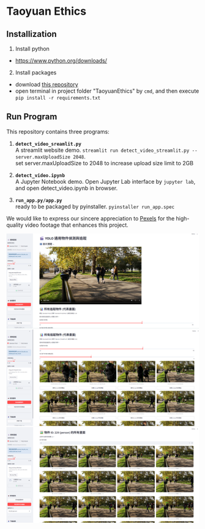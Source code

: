 # Taoyuan Ethics

## Installization
1. Install python 
- https://www.python.org/downloads/
2. Install packages
- download [this repository](https://github.com/ugtony/TaoyuanEthics)
- open terminal in project folder "TaoyuanEthics" by `cmd`, and then execute
   `pip install -r requirements.txt`

## Run Program
This repository contains three programs:

1. **`detect_video_sreamlit.py`**  
    A streamlit website demo. 
    `streamlit run detect_video_streamlit.py --server.maxUploadSize 2048`.  
    set server.maxUploadSize to 2048 to increase upload size limit to 2GB


2. **`detect_video.ipynb`**  
    A Jupyter Notebook demo.
    Open Jupyter Lab interface by `jupyter lab`, and open detect_video.ipynb in browser.

3. **`run_app.py/app.py`**  
    ready to be packaged by pyinstaller.
    `pyinstaller run_app.spec`

We would like to express our sincere appreciation to [Pexels](https://www.pexels.com/) for the high-quality video footage that enhances this project.



![alt text](image-1.png)
![alt text](image-2.png)
![alt text](image-3.png)